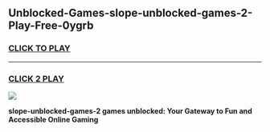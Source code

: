 
## Unblocked-Games-slope-unblocked-games-2-Play-Free-0ygrb
<h3>
<a href="https://premium76.site?title=slope-unblocked-games-2&ref=21A">CLICK TO PLAY</a></h3>
<hr>

<h3>
<a href="https://premium76.site?title=slope-unblocked-games-2&ref=21A">CLICK 2 PLAY</a>
  
</h3>

<a href="https://premium76.site?title=slope-unblocked-games-2&ref=21A"><img src="https://clearcache.store/games.png"></a>


**slope-unblocked-games-2 games unblocked: Your Gateway to Fun and Accessible Online Gaming**
